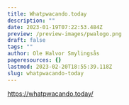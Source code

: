 ```yaml
---
title: Whatpwacando.today
description: ""
date: 2023-01-19T07:22:53.484Z
preview: /preview-images/pwalogo.png
draft: false
tags: ""
author: Ole Halvor Smylingsås
pageresources: {}
lastmod: 2023-02-20T18:55:39.118Z
slug: whatpwacando-today
---
```

<!--more-->
https://whatpwacando.today/